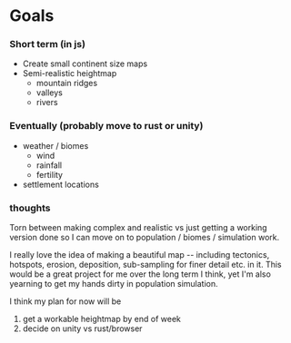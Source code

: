 # Goals 
### Short term (in js)
 - Create small continent size maps 
 - Semi-realistic heightmap 
    - mountain ridges 
    - valleys
    - rivers
    
### Eventually (probably move to rust or unity)
 - weather / biomes
    - wind
    - rainfall
    - fertility
 - settlement locations 
 
 
 ### thoughts
 
 Torn between making complex and realistic vs just getting a 
 working version done so I can move on to population / biomes 
  / simulation work.
  
 I really love the idea of making a beautiful map -- including
 tectonics, hotspots, erosion, deposition, sub-sampling for
 finer detail etc. in it. This would be a great project for me 
 over the long term I think, yet I'm also yearning to get my 
 hands dirty in population simulation. 
 
 I think my plan for now will be 
 1. get a workable heightmap by end of week
 2. decide on unity vs rust/browser
  
 
    

